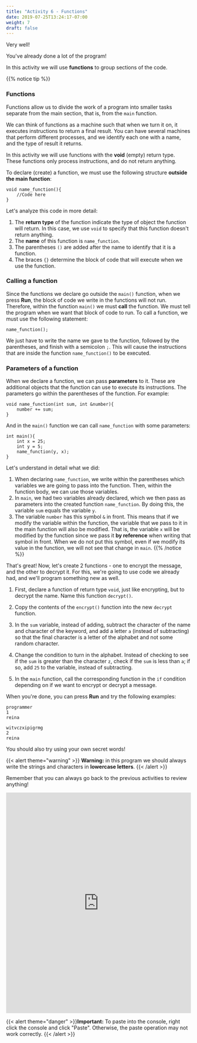 ```yaml
---
title: "Activity 6 - Functions"
date: 2019-07-25T13:24:17-07:00
weight: 7
draft: false
---
```


Very well!

You've already done a lot of the program!

In this activity we will use **functions** to group sections of the code.

{{% notice tip %}}

### Functions
Functions allow us to divide the work of a program into smaller tasks separate from the main section, that is, from the `main` function.

We can think of functions as a machine such that when we turn it on, it executes instructions to return a final result. You can have several machines that perform different processes, and we identify each one with a name, and the type of result it returns.

In this activity we will use functions with the **void** (empty) return type. These functions only process instructions, and do not return anything.

To declare (create) a function, we must use the following structure **outside the main function**:
```
void name_function(){
    //Code here
}
```
Let's analyze this code in more detail:
1. The **return type** of the function indicate the type of object the function will return. In this case, we use `void` to specify that this function doesn't return anything.
2. The **name** of this function is `name_function`.
3. The parentheses `()` are added after the name to identify that it is a function.
4. The braces `{}` determine the block of code that will execute when we use the function.

### Calling a function

Since the functions we declare go outside the `main()` function, when we press **Run**, the block of code we write in the functions will not run. Therefore, within the function `main()` we must **call** the function. We must tell the program when we want that block of code to run. To call a function, we must use the following statement:
```
name_function();
```
We just have to write the name we gave to the function, followed by the parentheses, and finish with a semicolon `;`.
This will cause the instructions that are inside the function `name_function()` to be executed.

### Parameters of a function
When we declare a function, we can pass **parameters** to it. These are additional objects that the function can use to execute its instructions.
The parameters go within the parentheses of the function. For example:
```
void name_function(int sum, int &number){
    number += sum;
}
```
And in the `main()` function we can call `name_function` with some parameters:
```
int main(){
    int x = 25;
    int y = 5;
    name_function(y, x);
}
```
Let's understand in detail what we did:
1. When declaring `name_function`, we write within the parentheses which variables we are going to pass into the function. Then, within the function body, we can use those variables.
2. In `main`, we had two variables already declared, which we then pass as parameters into the created function `name_function`. By doing this, the variable `sum` equals the variable `y`. 
3. The variable `number` has this symbol `&` in front. This means that if we modify the variable within the function, the variable that we pass to it in the main function will also be modified. That is, the variable `x` will be modified by the function since we pass it **by reference** when writing that symbol in front. When we do not put this symbol, even if we modify its value in the function, we will not see that change in `main`.
{{% /notice %}}

That's great!
Now, let's create 2 functions - one to encrypt the message, and the other to decrypt it. For this, we're going to use code we already had, and we'll program something new as well.

1. First, declare a function of return type `void`, just like encrypting, but to decrypt the name. Name this function `decrypt()`.

2. Copy the contents of the `encrypt()` function into the new `decrypt` function.

3. In the `sum` variable, instead of adding, subtract the character of the name and character of the keyword, and add a letter `a` (instead of subtracting) so that the final character is a letter of the alphabet and not some random character.

4. Change the condition to turn in the alphabet. Instead of checking to see if the `sum` is greater than the character `z`, check if the `sum` is less than `a`; if so, add `25` to the variable, instead of subtracting.

5. In the `main` function, call the corresponding function in the `if` condition depending on if we want to encrypt or decrypt a message.

When you're done, you can press **Run** and try the following examples:
```
programmer
1
reina
```
```
witvczxipigrmg
2
reina
```
You should also try using your own secret words!

{{< alert theme="warning" >}} **Warning:** in this program we should always write the strings and characters in **lowercase letters**. {{< /alert >}}

Remember that you can always go back to the previous activities to review anything!

<iframe height="600px" width="100%" src="https://replit.com/@nuevofoundation/activity-6-english?lite=true#main.cpp" scrolling="no" frameborder="no" allowtransparency="true" allowfullscreen="true" sandbox="allow-forms allow-pointer-lock allow-popups allow-same-origin allow-scripts allow-modals"></iframe>

{{< alert theme="danger" >}}**Important:** To paste into the console, right click the console and click "Paste". Otherwise, the paste operation may not work correctly. {{< /alert >}}
